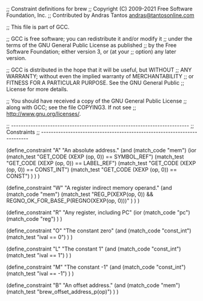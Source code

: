 ;; Constraint definitions for brew
;; Copyright (C) 2009-2021 Free Software Foundation, Inc.
;; Contributed by Andras Tantos <andras@tantosonline.com>

;; This file is part of GCC.

;; GCC is free software; you can redistribute it and/or modify it
;; under the terms of the GNU General Public License as published
;; by the Free Software Foundation; either version 3, or (at your
;; option) any later version.

;; GCC is distributed in the hope that it will be useful, but WITHOUT
;; ANY WARRANTY; without even the implied warranty of MERCHANTABILITY
;; or FITNESS FOR A PARTICULAR PURPOSE.  See the GNU General Public
;; License for more details.

;; You should have received a copy of the GNU General Public License
;; along with GCC; see the file COPYING3.  If not see
;; <http://www.gnu.org/licenses/>.

;; -------------------------------------------------------------------------
;; Constraints
;; -------------------------------------------------------------------------

(define_constraint "A"
  "An absolute address."
  (and
    (match_code "mem")
    (ior
      (match_test "GET_CODE (XEXP (op, 0)) == SYMBOL_REF")
      (match_test "GET_CODE (XEXP (op, 0)) == LABEL_REF")
      (match_test "GET_CODE (XEXP (op, 0)) == CONST_INT")
      (match_test "GET_CODE (XEXP (op, 0)) == CONST")
    )
  )
)

(define_constraint "W"
  "A register indirect memory operand."
  (and
    (match_code "mem")
    (match_test
      "REG_P(XEXP(op, 0)) && REGNO_OK_FOR_BASE_P(REGNO(XEXP(op, 0)))"
    )
  )
)

(define_constraint "R"
  "Any register, including PC"
  (ior
    (match_code "pc")
    (match_code "reg")
  )
)

(define_constraint "O"
  "The constant zero"
  (and
    (match_code "const_int")
    (match_test "ival == 0")
  )
)

(define_constraint "L"
  "The constant 1"
  (and
    (match_code "const_int")
    (match_test "ival == 1")
  )
)

(define_constraint "M"
  "The constant -1"
  (and
    (match_code "const_int")
    (match_test "ival == -1")
  )
)

(define_constraint "B"
  "An offset address."
  (and
    (match_code "mem")
    (match_test "brew_offset_address_p(op)")
  )
)

